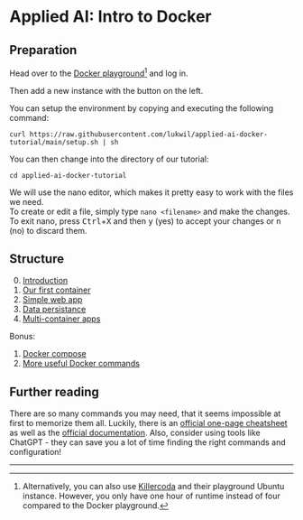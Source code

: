 # Applied AI: Intro to Docker

## Preparation

Head over to the [Docker playground](https://labs.play-with-docker.com/)[^1] and log in.

Then add a new instance with the button on the left.

You can setup the environment by copying and executing the following command:

```shell
curl https://raw.githubusercontent.com/lukwil/applied-ai-docker-tutorial/main/setup.sh | sh
```

You can then change into the directory of our tutorial:

```shell
cd applied-ai-docker-tutorial
```

We will use the nano editor, which makes it pretty easy to work with the files we need.  
To create or edit a file, simply type `nano <filename>` and make the changes. To exit nano, press <kbd>Ctrl</kbd>+<kbd>X</kbd> and then <kbd>y</kbd> (yes) to accept your changes or <kbd>n</kbd> (no) to discard them.

## Structure

0. [Introduction](step-0-intro/README.md)
1. [Our first container](step-1/README.md)
2. [Simple web app](step-2/README.md)
3. [Data persistance](step-3/README.md)
4. [Multi-container apps](step-4/README.md)

Bonus:

1. [Docker compose](bonus-1/README.md)
2. [More useful Docker commands](bonus-2/README.md)

## Further reading

There are so many commands you may need, that it seems impossible at first to memorize them all. Luckily, there is an [official one-page cheatsheet](https://docs.docker.com/get-started/docker_cheatsheet.pdf) as well as the [official documentation](https://docs.docker.com/engine/reference/commandline/docker/). Also, consider using tools like ChatGPT - they can save you a lot of time finding the right commands and configuration!

---

[^1]: Alternatively, you can also use [Killercoda](https://killercoda.com/) and their playground Ubuntu instance. However, you only have one hour of runtime instead of four compared to the Docker playground.
